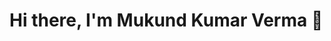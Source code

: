 # Hi there, I'm Mukund Kumar Verma  👋
<!--
## Skills

- **Programming Languages**: C++, C, JavaScript, Python
- **Frameworks and Libraries**: React, Node.js, 
- **Tools and Platforms**: Git, Linux

-->
<!--
**mukundkv29/mukundkv29** is a ✨ _special_ ✨ repository because its `README.md` (this file) appears on your GitHub profile.

Here are some ideas to get you started:

- 🔭 I’m currently working on ...
- 🌱 I’m currently learning ...
- 👯 I’m looking to collaborate on ...
- 🤔 I’m looking for help with ...
- 💬 Ask me about ...
- 📫 How to reach me: ...
- 😄 Pronouns: ...
- ⚡ Fun fact: ...
-->
